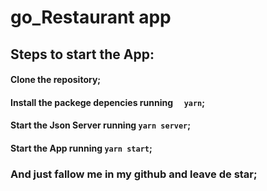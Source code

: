 # go_Restaurant app

## Steps to start the App:

#### Clone the repository;

#### Install the packege depencies running `  yarn`;

####  Start the Json Server running  `yarn server`;

#### Start the App running  `yarn start`;

###  And just fallow me in my github and leave de star;
